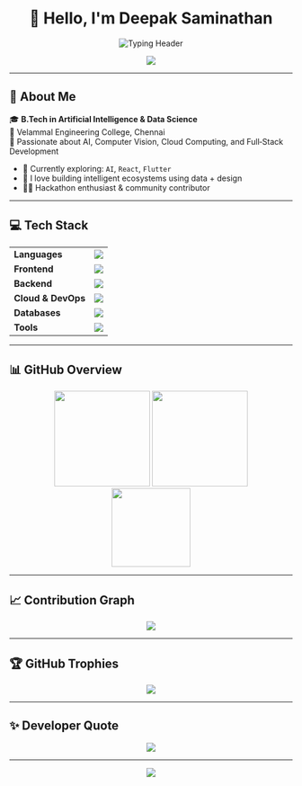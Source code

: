 <h1 align="center">👋 Hello, I'm Deepak Saminathan</h1>

<!-- ✨ Animated Typing Header -->
<p align="center">
  <img src="https://readme-typing-svg.demolab.com?font=Fira+Code&weight=600&size=22&pause=1000&center=true&vCenter=true&width=800&height=45&lines=AI+%26+Full+Stack+Developer;Open+Source+Enthusiast+%7C+Hackathon+Lover;Tech+Explorer+%7C+Building+Smarter+Ecosystems" alt="Typing Header" />
</p>

<!-- 📌 GitHub Profile Summary -->
<p align="center">
  <img src="https://github-profile-summary-cards.vercel.app/api/cards/profile-details?username=Deepak-S-github&theme=github_dark" />
</p>

---

## 🧠 About Me

🎓 **B.Tech in Artificial Intelligence & Data Science**  
🏫 Velammal Engineering College, Chennai  
💼 Passionate about AI, Computer Vision, Cloud Computing, and Full‑Stack Development

- 🌱 Currently exploring: `AI`, `React`, `Flutter`  
- 💬 I love building intelligent ecosystems using data + design  
- 🧑‍💻 Hackathon enthusiast & community contributor  

---

## 💻 Tech Stack

<table align="center">
<tr><td><b>Languages</b></td><td><img src="https://skillicons.dev/icons?i=python,cpp,c,js,html,css,java" /></td></tr>
<tr><td><b>Frontend</b></td><td><img src="https://skillicons.dev/icons?i=react,nextjs,flutter" /></td></tr>
<tr><td><b>Backend</b></td><td><img src="https://skillicons.dev/icons?i=nodejs,flask" /></td></tr>
<tr><td><b>Cloud & DevOps</b></td><td><img src="https://skillicons.dev/icons?i=gcp,firebase,aws" /></td></tr>
<tr><td><b>Databases</b></td><td><img src="https://skillicons.dev/icons?i=mongodb,mysql" /></td></tr>
<tr><td><b>Tools</b></td><td><img src="https://skillicons.dev/icons?i=git,github,vscode,postman,linux,figma" /></td></tr>
</table>

---

## 📊 GitHub Overview

<div align="center">
  <img src="https://github-readme-stats.vercel.app/api?username=Deepak-S-github&show_icons=true&theme=github_dark&hide_border=true&count_private=true&include_all_commits=true" height="170" />
  <img src="https://github-readme-streak-stats.herokuapp.com/?user=Deepak-S-github&theme=github-dark&hide_border=true" height="170" />
  <br />
  <img src="https://github-readme-stats.vercel.app/api/top-langs/?username=Deepak-S-github&layout=compact&theme=github_dark&hide_border=true" height="140" />
</div>

---

## 📈 Contribution Graph

<p align="center">
  <img src="https://github-readme-activity-graph.vercel.app/graph?username=Deepak-S-github&theme=react-dark&bg_color=0d1117&hide_border=true" />
</p>

---

## 🏆 GitHub Trophies

<p align="center">
  <img src="https://github-profile-trophy.vercel.app/?username=Deepak-S-github&theme=onedark&no-frame=true&row=1&column=7" />
</p>

---

## ✨ Developer Quote

<p align="center">
  <img src="https://quotes-github-readme.vercel.app/api?type=horizontal&theme=tokyonight" />
</p>

---

<!-- 🙌 Final Footer Badge -->
<p align="center">
  <img src="https://img.shields.io/badge/Profile%20Views-🌟%20Thanks%20for%20Stopping%20By!-brightgreen?style=for-the-badge" />
</p> 
